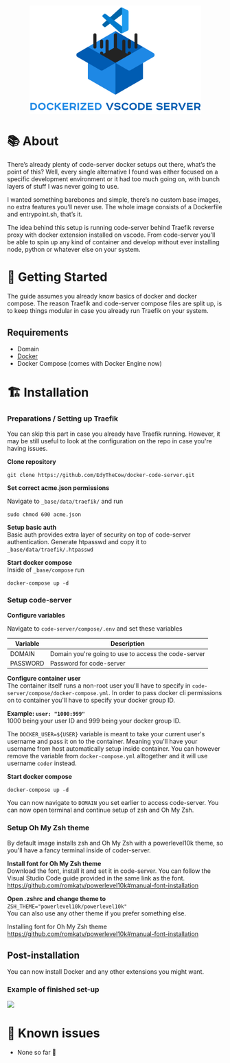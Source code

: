 <p align="center">
  <img width="400" src="https://raw.githubusercontent.com/BeefBytes/Assets/master/Other/container_illustration/v2/dockerized_vscode.png">
</p>

# 📚 About
There’s already plenty of code-server docker setups out there, what’s the point of this? Well, every single alternative I found was either focused on a specific development environment or it had too much going on, with bunch layers of stuff I was never going to use. 

I wanted something barebones and simple, there’s no custom base images, no extra features you’ll never use. The whole image consists of a Dockerfile and entrypoint.sh, that’s it. 

The idea behind this setup is running code-server behind Traefik reverse proxy with docker extension installed on vscode. From code-server you’ll be able to spin up any kind of container and develop without ever installing node, python or whatever else on your system.

# 🧰 Getting Started
The guide assumes you already know basics of docker and docker compose. The reason Traefik and code-server compose files are split up, is to keep things modular in case you already run Traefik on your system.

## Requirements
- Domain
- [Docker](https://docs.docker.com/engine/install/#server)
- Docker Compose (comes with Docker Engine now)

# 🏗️ Installation

### Preparations / Setting up Traefik
You can skip this part in case you already have Traefik running. However, it may be still useful to look at the configuration on the repo in case you're having issues.

<b>Clone repository</b><br />
```
git clone https://github.com/EdyTheCow/docker-code-server.git
```

<b>Set correct acme.json permissions</b><br />

Navigate to `_base/data/traefik/` and run
```
sudo chmod 600 acme.json
```

<b>Setup basic auth</b><br />
Basic auth provides extra layer of security on top of code-server authentication.
Generate htpasswd and copy it to `_base/data/traefik/.htpasswd`

<b>Start docker compose</b><br />
Inside of `_base/compose` run
 ```
docker-compose up -d
 ```

### Setup code-server

<b>Configure variables</b><br />

Navigate to `code-server/compose/.env` and set these variables

| Variable | Description |
|-|-|
| DOMAIN | Domain you're going to use to access the code-server |
| PASSWORD | Password for code-server |

<b>Configure container user</b><br />
The container itself runs a non-root user you'll have to specify in `code-server/compose/docker-compose.yml`. In order to pass docker cli permissions on to container you'll have to specify your docker group ID.

<b>Example: `user: "1000:999"`</b><br />
1000 being your user ID and 999 being your docker group ID.

The `DOCKER_USER=${USER}` variable is meant to take your current user's username and pass it on to the container. Meaning you'll have your username from host automatically setup inside container. You can however remove the variable from `docker-compose.yml` alltogether and it will use username `coder` instead.

<b>Start docker compose</b><br />
 ```
docker-compose up -d
 ```
You can now navigate to `DOMAIN` you set earlier to access code-server. You can now open terminal and continue setup of zsh and Oh My Zsh.

### Setup Oh My Zsh theme
By default image installs zsh and Oh My Zsh with a powerlevel10k theme, so you'll have a fancy terminal inside of coder-server. 

<b>Install font for Oh My Zsh theme</b><br />
Download the font, install it and set it in code-server. You can follow the Visual Studio Code guide provided in the same link as the font.<br />
https://github.com/romkatv/powerlevel10k#manual-font-installation

<b>Open .zshrc and change theme to</b><br />
`ZSH_THEME="powerlevel10k/powerlevel10k"`<br />
You can also use any other theme if you prefer something else.

Installing font for Oh My Zsh theme
https://github.com/romkatv/powerlevel10k#manual-font-installation

## Post-installation
You can now install Docker and any other extensions you might want.

### Example of finished set-up
<p>
  <img width="600" src="https://i.imgur.com/fLjvVRn.png">
</p>

# 🐛 Known issues
- None so far 👀

